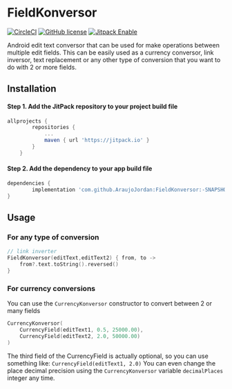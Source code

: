 # FieldKonversor
[![CircleCI](https://circleci.com/gh/AraujoJordan/FieldKonversor.svg?style=shield)](https://circleci.com/gh/AraujoJordan/FieldKonversor)
[![GitHub license](https://img.shields.io/github/license/Naereen/StrapDown.js.svg)](https://github.com/AraujoJordan/FieldKonversor/LICENSE)
[![Jitpack Enable](https://jitpack.io/v/AraujoJordan/FieldKonversor.svg)](https://jitpack.io/#AraujoJordan/FieldKonversor/-SNAPSHOT)

Android edit text conversor that can be used for make operations between multiple edit fields. 
This can be easily used as a currency conversor, link inversor, text replacement or any other type of conversion that you want to do with 2 or more fields.

## Installation

#### Step 1. Add the JitPack repository to your project build file 

```gradle
allprojects {
		repositories {
			...
			maven { url 'https://jitpack.io' }
		}
	}
```

#### Step 2. Add the dependency to your app build file 

```gradle
dependencies {
        implementation 'com.github.AraujoJordan:FieldKonversor:-SNAPSHOT'
}
```


## Usage

### For any type of conversion

```kotlin
// link inverter
FieldKonversor(editText,editText2) { from, to ->
    from?.text.toString().reversed()
}
```

### For currency conversions
 
 You can use the `CurrencyKonversor` constructor to convert between 2 or many fields

 
```kotlin
CurrencyKonversor(
    CurrencyField(editText1, 0.5, 25000.00),
    CurrencyField(editText2, 2.0, 50000.00)
)
```

The third field of the CurrencyField is actually optional, so you can use something like: `CurrencyField(editText1, 2.0)`
You can even change the place decimal precision using the `CurrencyKonversor` variable `decimalPlaces` integer any time.


